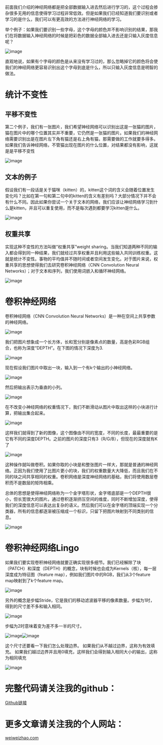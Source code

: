 前面我们介绍的神经网络都是把全部数据输入进去然后进行学习的，这个过程会掺杂很多无用的信息使得学习过程非常低效。但是如果我们已经知道我们要识别或者学习的是什么，我们可以有更高效的方法进行神经网络的学习。

举个例子：如果我们要识别一些字母，这个字母的颜色并不影响识别的结果，那我们在将数据输入神经网络的时候是把彩色的数据全部输入进去还是只输入灰度信息呢？

![image](https://raw.githubusercontent.com/vvchenvv/Self_Driving_Tutorial/master/Class1/5-00_Intor_Convolution_Neural_Networks/2%20-%20Color.mp4_000000.963.jpg)

直观地说，如果有个字母的颜色是从来没有学习过的，那么忽略掉它的颜色将会使我们的神经网络更容易识别出这个字母到底是什么，所以只输入灰度信息是明智的做法。

# 统计不变性
## 平移不变性
第二个例子，我们有一张图片，我们希望神经网络可以识别出这是一张猫的图片，猫在图片中的哪个位置其实并不重要，它仍然是一张猫的图片。如果我们的神经网络需要识别出是在图片左下角有猫还是右上角有猫，那需要做的工作就要多得多。如果我们告诉神经网络，不管猫出现在图片的什么位置，对结果都没有影响，这就是是平移不变性

![image](https://raw.githubusercontent.com/vvchenvv/Self_Driving_Tutorial/master/Class1/5-00_Intor_Convolution_Neural_Networks/3%20-%20Statistical%20Invariance.mp4_000033.374.jpg)

## 文本的例子
假设我们有一段话是关于猫咪（kitten）的，kitten这个词的含义会随着位置发生变化吗？比如在第一句和第二句中的kitten的含义有差别吗？大部分情况下并不会有什么不同。因此如果你尝试一个关于文本的网络，我们应该让神经网络学习到什么是kitten，并且可以重复使用，而不是每次遇到都要学习kitten是什么。

![image](https://raw.githubusercontent.com/vvchenvv/Self_Driving_Tutorial/master/Class1/5-00_Intor_Convolution_Neural_Networks/3%20-%20Statistical%20Invariance.mp4_000046.595.jpg)

## 权重共享
实现这种不变性的方法叫做“权重共享”weight sharing。当我们知道两种不同的输入都会得到同一种结果，我们就经过共享权重并且利用这些输入共同训练权重。这就是统计不变性。事物的平均值并不随时间或者空间发生变化。对于图片来说，权重共享的思想使得我们去研究卷积神经网络（CNN Convolution Neural Networks）；对于文本和序列，我们使用词嵌入和循环神经网络。

![image](https://raw.githubusercontent.com/vvchenvv/Self_Driving_Tutorial/master/Class1/5-00_Intor_Convolution_Neural_Networks/3%20-%20Statistical%20Invariance.mp4_000126.557.jpg)

# 卷积神经网络
卷积神经网络（CNN Convolution Neural Networks）是一种在空间上共享参数的神经网络。

![image](https://raw.githubusercontent.com/vvchenvv/Self_Driving_Tutorial/master/Class1/5-00_Intor_Convolution_Neural_Networks/4%20-%20Convolutional%20Networks.mp4_000006.364.jpg)

我们把图片想象成一个长方体，长和宽分别是像素点的数量，高是色彩RGB组合，也称为深度“DEPTH”。在下图的情况下深度为3.

![image](https://raw.githubusercontent.com/vvchenvv/Self_Driving_Tutorial/master/Class1/5-00_Intor_Convolution_Neural_Networks/4%20-%20Convolutional%20Networks.mp4_000014.024.jpg)

现在假设我们图片中取出一块，输入到一个有k个输出的小神经网络。

![image](https://raw.githubusercontent.com/vvchenvv/Self_Driving_Tutorial/master/Class1/5-00_Intor_Convolution_Neural_Networks/4%20-%20Convolutional%20Networks.mp4_000033.010.jpg)

然后把输出表示为垂直的小列。

![image](https://raw.githubusercontent.com/vvchenvv/Self_Driving_Tutorial/master/Class1/5-00_Intor_Convolution_Neural_Networks/4%20-%20Convolutional%20Networks.mp4_000111.634.jpg)

在不改变小神经网络的权重情况下，我们不断滑动从图片中取出这样的小块进行计算，把输出集合起来。

![image](https://raw.githubusercontent.com/vvchenvv/Self_Driving_Tutorial/master/Class1/5-00_Intor_Convolution_Neural_Networks/4%20-%20Convolutional%20Networks.mp4_000045.937.jpg)

这样我们就得到了新的图像，这个图像由不同的宽度，不同的长度，最最重要的是它有不同的深度DEPTH。之前的图片的深度只有3（R/G/B），但现在的深度就有K了

![image](https://raw.githubusercontent.com/vvchenvv/Self_Driving_Tutorial/master/Class1/5-00_Intor_Convolution_Neural_Networks/4%20-%20Convolutional%20Networks.mp4_000101.392.jpg)

这种操作就叫做卷积。如果你取的小块是和整张图片一样大，那就是普通的神经网络。正因为我们使用了比图片更小的块，我们的权重数量大大降低，而且我们在不同的块之间共享相同的权重。卷积网络是深度神经网络的基础，我们将使用数层卷积而不是数层的矩阵相乘。

总体的思想是使得神经网络称为一个金字塔形状，金字塔底部是一个DEPTH很小，但长宽很大的图片。通过卷积逐渐挤压空间的维度，同时不断增加深度，使得我们的深度信息可以表达出复杂的语义。然后我们可以在金字塔的顶端实现一个分类器，所有的信息都逐渐被压缩成一个标识，只留下把图片映射到不同类别的信息。

![image](https://raw.githubusercontent.com/vvchenvv/Self_Driving_Tutorial/master/Class1/5-00_Intor_Convolution_Neural_Networks/4%20-%20Convolutional%20Networks.mp4_000132.203.jpg)

# 卷积神经网络Lingo
如果我们要实现卷积神经网络就要正确实现很多细节。我们已经解除了块（PATCH）和深度（DEPTH）的概念，块有时候也会成为Kernels（核），每一层深度成为特征图（feature map），例如我们图片中的RGB，我们从3个feature map映射到了k个feature map。

![image](https://raw.githubusercontent.com/vvchenvv/Self_Driving_Tutorial/master/Class1/5-00_Intor_Convolution_Neural_Networks/4%20-%20Convolutional%20Networks.mp4_000207.974.jpg)

另外的概念是步幅Stride，它是我们的移动滤波器平移的像素数量。步幅为1时，得到的尺寸差不多和输入相同。

![image](https://raw.githubusercontent.com/vvchenvv/Self_Driving_Tutorial/master/Class1/5-00_Intor_Convolution_Neural_Networks/4%20-%20Convolutional%20Networks.mp4_000235.800.jpg)

步幅为2时意味着变为差不多一半的尺寸。

![image](https://raw.githubusercontent.com/vvchenvv/Self_Driving_Tutorial/master/Class1/5-00_Intor_Convolution_Neural_Networks/4%20-%20Convolutional%20Networks.mp4_000238.271.jpg)![image](https://raw.githubusercontent.com/vvchenvv/Self_Driving_Tutorial/master/Class1/5-00_Intor_Convolution_Neural_Networks/4%20-%20Convolutional%20Networks.mp4_000243.477.jpg)

这个尺寸还要看一下我们怎么处理边界。
如果我们从不越过边界，这称为有效填充。
如果我们越过边界并且用0填充，这样我们会得到输入相同大小的输出，这称为相同填充

![image](https://raw.githubusercontent.com/vvchenvv/Self_Driving_Tutorial/master/Class1/5-00_Intor_Convolution_Neural_Networks/4%20-%20Convolutional%20Networks.mp4_000255.354.jpg)

# 完整代码请关注我的github：
[Github链接](https://github.com/vvchenvv/Self_Driving_Tutorial/tree/master/Class1/5-00_Intor_Convolution_Neural_Networks)

# 更多文章请关注我的个人网站：
[weiweizhao.com](http://weiweizhao.com/category/ai/)